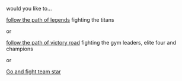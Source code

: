 would you like to...

[follow the path of legends](chiff-titan.md)
fighting the titans

or

[follow the path of victory road](cortondo-gym.md)
fighting the gym leaders, elite four and champions

or

[Go and fight team star](Giacomo-fight.md)